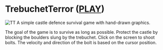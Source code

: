 # TrebuchetTerror ([PLAY](https://teemuli.github.io))
![TT](https://i.imgur.com/1Srx6TT.png)
A simple castle defence survival game with hand-drawn graphics.

The goal of the game is to survive as long as possible. Protect the castle by blocking the boulders slung by the trebuchet.
Click on the screen to shoot bolts. The velocity and direction of the bolt is based on the cursor position.
